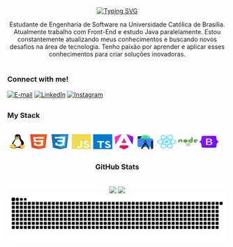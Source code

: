 <div align="center">
  <a href="https://git.io/typing-svg">
    <img src="https://readme-typing-svg.demolab.com?font=Fira+Code&weight=500&size=30&pause=1000&color=0088FF&center=true&vCenter=true&random=false&width=524&lines=%E2%8A%B9+Welcome+To+My+Profile!+%E2%8A%B9+" alt="Typing SVG">
  </a>
</div>

<p align="center">Estudante de Engenharia de Software na Universidade Católica de Brasília. Atualmente trabalho com Front-End e estudo Java paralelamente.
Estou constantemente atualizando meus conhecimentos e buscando novos desafios na área de tecnologia. Tenho paixão por aprender e aplicar esses conhecimentos para criar soluções inovadoras.

#

<h3 align="left">Connect with me!</h3>

[![E-mail](https://img.shields.io/badge/Gmail-000?style=for-the-badge&logo=gmail&logoColor=0088FF&backgroundcolor:0088FF)](mailto:viniciusalves.pcosta@gmail.com)
[![LinkedIn](https://img.shields.io/badge/-LinkedIn-000?style=for-the-badge&logo=linkedin&logoColor=0088FF&color:0088FF)](https://www.linkedin.com/in/viniciusf-alves-costa/)
[![Instagram](https://img.shields.io/badge/-Instagram-000?style=for-the-badge&logo=instagram&logoColor=0088FF&color:0088FF)](https://www.instagram.com/vini_avs/)




##
<h3 align="left">My Stack </h3>
<div style="display: inline_block" align="left"><br>
  <img align="center" alt="Vini-React" height="35" width="45" src="https://github.com/devicons/devicon/blob/master/icons/linux/linux-original.svg?short_path=414a56a">
  <img align="center" alt="Vini-HTML" height="35" width="45" src="https://raw.githubusercontent.com/devicons/devicon/master/icons/html5/html5-original.svg">
  <img align="center" alt="Vini-CSS" height="35" width="45" src="https://raw.githubusercontent.com/devicons/devicon/master/icons/css3/css3-original.svg">
  <img align="center" alt="Vini-Js" height="35" width="45" src="https://raw.githubusercontent.com/devicons/devicon/master/icons/javascript/javascript-plain.svg">
  <img align="center" alt="Vini-Ts" height="35" width="45" src="https://raw.githubusercontent.com/devicons/devicon/master/icons/typescript/typescript-plain.svg">
  <img align="center" alt="Vini-Angular" height="35" width="45" src="https://github.com/devicons/devicon/blob/master/icons/angular/angular-original.svg">
  <img align="center" alt="Vini-AndroidStudio" height="35" width="45" src="https://github.com/devicons/devicon/blob/master/icons/androidstudio/androidstudio-original.svg">
  <img align="center" alt="Vini-React" height="35" width="45" src="https://raw.githubusercontent.com/devicons/devicon/master/icons/react/react-original.svg">
  <img align="center" alt="Vini-Node" height="35" width="45" src="https://github.com/devicons/devicon/blob/master/icons/nodejs/nodejs-plain-wordmark.svg">
  <img align="center" alt="Vini-Bootstrap" height="35" width="45" src="https://github.com/devicons/devicon/blob/master/icons/bootstrap/bootstrap-original.svg">
</div>
  
  ##
 <div style="text-align: center;" align="center">
  <h3>GitHub Stats</h3>
  <br>
  <img height="180em" align="center" src="https://github-readme-stats.vercel.app/api?username=viniacosta&show_icons=true&hide=contribs,prs&cache_seconds=86400&theme=holi">
  <img height="180em" align="center" src="https://github-readme-stats.vercel.app/api/top-langs/?username=viniacosta&langs_count=16&theme=holi">
</div>
  
<picture align="center">
  <source media="(prefers-color-scheme: dark)" srcset="https://raw.githubusercontent.com/viniacosta/viniacosta/output/github-contribution-grid-snake-dark.svg">
  <source media="(prefers-color-scheme: light)" srcset="https://raw.githubusercontent.com/viniacosta/viniacosta/output/github-contribution-grid-snake-dark.svg">
  <img align="center" alt="github contribution grid snake animation" src="https://raw.githubusercontent.com/viniacosta/viniacosta/output/github-contribution-grid-snake.svg">
</picture>
